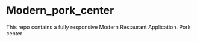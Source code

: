 # Modern_pork_center
This repo contains a fully responsive Modern Restaurant Application. Pork center 
